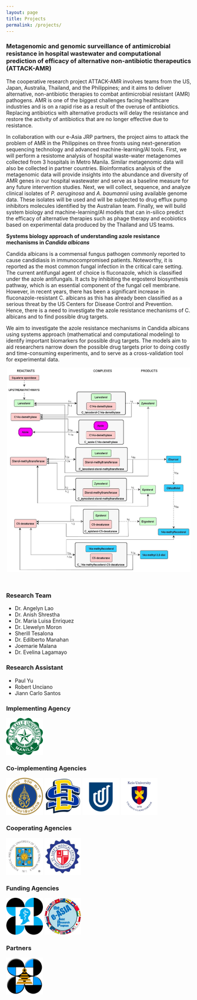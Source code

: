 ```yaml
---
layout: page
title: Projects
permalink: /projects/
---
```

<a id="attack_amr"><a/>
### **Metagenomic and genomic surveillance of antimicrobial resistance in hospital wastewater and computational prediction of efficacy of alternative non-antibiotic therapeutics (ATTACK-AMR)**

The cooperative research project ATTACK-AMR involves teams from the US, Japan, Australia, Thailand, and the Philippines; and it aims to deliver alternative, non-antibiotic therapies to combat antimicrobial resistant (AMR) pathogens. AMR is one of the biggest challenges facing healthcare industries and is on a rapid rise as a result of the overuse of antibiotics. Replacing antibiotics with alternative products will delay the resistance and restore the activity of antibiotics that are no longer effective due to resistance.

In collaboration with our e-Asia JRP partners, the project aims to attack the problem of AMR in the Philippines on three fronts using next-generation sequencing technology and advanced machine-learning/AI tools. First, we will perform a resistome analysis of hospital waste-water metagenomes collected from 3 hospitals in Metro Manila. Similar metagenomic data will also be collected in partner countries. Bioinformatics analysis of the metagenomic data will provide insights into the abundance and diversity of AMR genes in our hospital wastewater and serve as a baseline measure for any future intervention studies.  Next, we will collect, sequence, and analyze clinical isolates of *P. aeruginosa* and *A. baumannii* using available genome data. These isolates will be used and will be subjected to drug efflux pump inhibitors molecules identified by the Australian team. Finally, we will build system biology and machine-learning/AI models that can in-silico predict the efficacy of alternative therapies such as phage therapy and ecobiotics based on experimental data produced by the Thailand and US teams.

**Systems biology approach of understanding azole resistance mechanisms in *Candida albicans***

Candida albicans is a commensal fungus pathogen commonly reported to cause candidiasis in immunocompromised patients. Noteworthy, it is reported as the most common fungal infection in the critical care setting. The current antifungal agent of choice is fluconazole, which is classified under the azole antifungals. It acts by inhibiting the ergosterol biosynthesis pathway, which is an essential component of the fungal cell membrane. However, in recent years, there has been a significant increase in fluconazole-resistant C. albicans as this has already been classified as a serious threat by the US Centers for Disease Control and Prevention. Hence, there is a need to investigate the azole resistance mechanisms of C. albicans and to find possible drug targets. 

We aim to investigate the azole resistance mechanisms in Candida albicans using systems approach (mathematical and computational modeling) to identify important biomarkers for possible drug targets. The models aim to aid researchers narrow down the possible drug targets prior to doing costly and time-consuming experiments, and to serve as a cross-validation tool for experimental data.

<p style='text-align:center;'>
	<img src='/assets/erg-pathway.jpg' width='500' align='middle' />
</p>

<br>

### **Research Team**
- Dr. Angelyn Lao [<i class="fa-regular fa-envelope"></i>](mailto:angelyn.lao@dlsu.edu.ph)
- Dr. Anish Shrestha [<i class="fa-regular fa-envelope"></i>](mailto:anish.shrestha@dlsu.edu.ph)
- Dr. Maria Luisa Enriquez [<i class="fa-regular fa-envelope"></i>](mailto:ma.luisa.enriquez@dlsu.edu.ph)
- Dr. Llewelyn Moron [<i class="fa-regular fa-envelope"></i>](mailto:llewelyn.moron@dlsu.edu.ph)
- Sherill Tesalona
- Dr. Edilberto Manahan
- Joemarie Malana
- Dr. Evelina Lagamayo

### **Research Assistant**
- Paul Yu [<i class="fa-regular fa-envelope"></i>](mailto:paul_k_yu@dlsu.edu.ph)
- Robert Unciano
- Jiann Carlo Santos

### **Implementing Agency**

<a href='https://www.dlsu.edu.ph/'><img src='/assets/dlsu-logo.png' width='100' height='100' /></a>

### **Co-implementing Agencies**

<a href='https://mahidol.ac.th/'><img src='/assets/mahidol-logo.svg' width='100' height='100' /></a>
<a href='https://www.sdstate.edu/'><img src='/assets/sdstate-logo.png' width='100' height='100' /></a>
<a href='https://www.unisa.edu.au/'><img src='/assets/unisa-logo.png' width='100' height='100' /></a>
<a href='https://www.keio.ac.jp/en/'><img src='/assets/keio-logo.png' width='100' height='100' /></a>

### **Cooperating Agencies**

<a href='https://www.ust.edu.ph/'><img src='/assets/ust-logo.jpg' width='100' height='100' /></a>
<a href='https://www.stlukes.com.ph/'><img src='/assets/slmc-logo.jpg' width='100' height='100' /></a>

### **Funding Agencies** 

<a href='https://www.pchrd.dost.gov.ph/'><img src='/assets/dost-pchrd-logo.png' width='100' height='100' /></a>
<a href='https://www.the-easia.org/jrp/'><img src='/assets/easia-jrp-logo.png' width='100' height='100' /></a>

### **Partners**

<a href='https://www.sei.dost.gov.ph/'><img src='/assets/dost-sei-logo.png' width='100' height='100' /></a>
